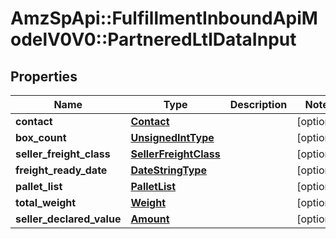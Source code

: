 # AmzSpApi::FulfillmentInboundApiModelV0V0::PartneredLtlDataInput

## Properties
Name | Type | Description | Notes
------------ | ------------- | ------------- | -------------
**contact** | [**Contact**](Contact.md) |  | [optional] 
**box_count** | [**UnsignedIntType**](UnsignedIntType.md) |  | [optional] 
**seller_freight_class** | [**SellerFreightClass**](SellerFreightClass.md) |  | [optional] 
**freight_ready_date** | [**DateStringType**](DateStringType.md) |  | [optional] 
**pallet_list** | [**PalletList**](PalletList.md) |  | [optional] 
**total_weight** | [**Weight**](Weight.md) |  | [optional] 
**seller_declared_value** | [**Amount**](Amount.md) |  | [optional] 

